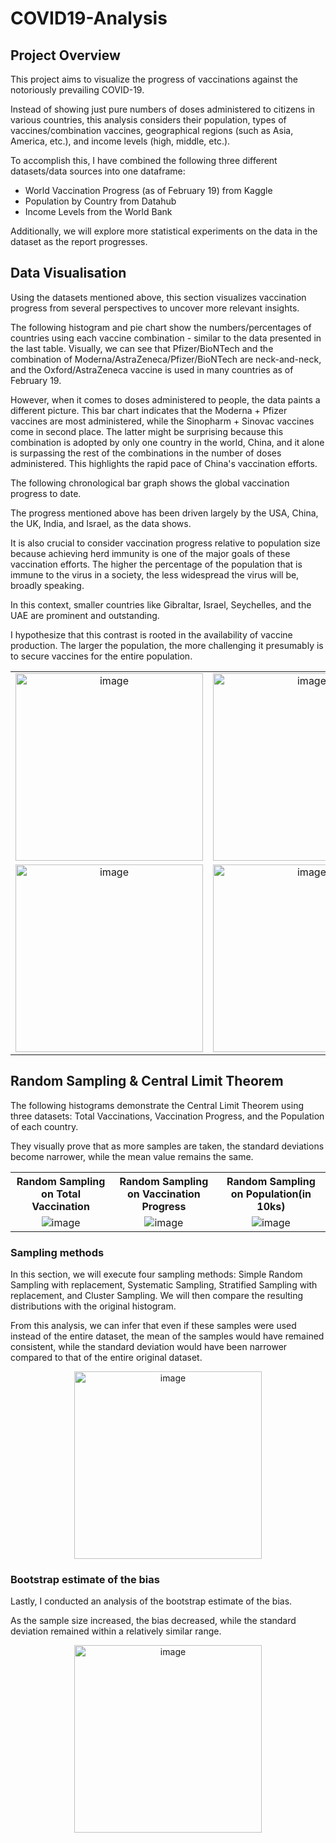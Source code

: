 # COVID19-Analysis

## Project Overview
This project aims to visualize the progress of vaccinations against the notoriously prevailing COVID-19.

Instead of showing just pure numbers of doses administered to citizens in various countries, this analysis considers their population, types of vaccines/combination vaccines, geographical regions (such as Asia, America, etc.), and income levels (high, middle, etc.).

To accomplish this, I have combined the following three different datasets/data sources into one dataframe:

- World Vaccination Progress (as of February 19) from Kaggle
- Population by Country from Datahub
- Income Levels from the World Bank

Additionally, we will explore more statistical experiments on the data in the dataset as the report progresses.


## Data Visualisation
Using the datasets mentioned above, this section visualizes vaccination progress from several perspectives to uncover more relevant insights.

The following histogram and pie chart show the numbers/percentages of countries using each vaccine combination - similar to the data presented in the last table. Visually, we can see that Pfizer/BioNTech and the combination of Moderna/AstraZeneca/Pfizer/BioNTech are neck-and-neck, and the Oxford/AstraZeneca vaccine is used in many countries as of February 19.

However, when it comes to doses administered to people, the data paints a different picture. This bar chart indicates that the Moderna + Pfizer vaccines are most administered, while the Sinopharm + Sinovac vaccines come in second place. The latter might be surprising because this combination is adopted by only one country in the world, China, and it alone is surpassing the rest of the combinations in the number of doses administered. This highlights the rapid pace of China's vaccination efforts.

The following chronological bar graph shows the global vaccination progress to date.

The progress mentioned above has been driven largely by the USA, China, the UK, India, and Israel, as the data shows.

It is also crucial to consider vaccination progress relative to population size because achieving herd immunity is one of the major goals of these vaccination efforts. The higher the percentage of the population that is immune to the virus in a society, the less widespread the virus will be, broadly speaking.

In this context, smaller countries like Gibraltar, Israel, Seychelles, and the UAE are prominent and outstanding.

I hypothesize that this contrast is rooted in the availability of vaccine production. The larger the population, the more challenging it presumably is to secure vaccines for the entire population.


<div align="center">
<table width="100%">

 <tr>
    <td align = "center" width="(100/x)%">
      <img align="center" width="300" alt="image" src="https://user-images.githubusercontent.com/62607343/130643540-059551ac-4e34-4f4b-b2d3-81c96df30766.png">  
    </td>
    <td align = "center" width="(100/x)%">
      <img  align="center" width="300" alt="image" src="https://user-images.githubusercontent.com/62607343/130643658-f6380d88-c0c7-4f6a-a835-12c355122174.png">  
    </td>
    <td align = "center" width="(100/x)%">
      <img align="center" width="300" alt="image" src="https://user-images.githubusercontent.com/62607343/130643992-f5b860ed-5fac-4dae-90cc-c9ee9e196c1b.png">        
    </td>
 </tr>
 <tr>
    <td align = "center" width="(100/x)%">
      <img align="center" width="300" alt="image" src="https://user-images.githubusercontent.com/62607343/130643780-f0fdb967-f97b-4c46-84f4-27d322f1fcd2.png">  
    </td>
    <td align = "center" width="(100/x)%">
     <img  align="center" width="300" alt="image" src="https://user-images.githubusercontent.com/62607343/130643658-f6380d88-c0c7-4f6a-a835-12c355122174.png"> 
    </td>
    <td align = "center" width="(100/x)%">
      <img align="center" width="300" alt="image" src="https://user-images.githubusercontent.com/62607343/130644081-cd6b9aaa-3830-496d-82ad-e4d1ceed28e5.png">
    </td>
 </tr>
 
</table>
</div>



## Random Sampling & Central Limit Theorem
The following histograms demonstrate the Central Limit Theorem using three datasets: Total Vaccinations, Vaccination Progress, and the Population of each country.

They visually prove that as more samples are taken, the standard deviations become narrower, while the mean value remains the same.

<div align="center">
<table width="100%">

 <tr>
    <th>Random Sampling on Total Vaccination</th>
    <th>Random Sampling on Vaccination Progress</th>
    <th>Random Sampling on Population(in 10ks)</th>
 </tr>

 <tr>
    <td align = "center" width="(100/x)%">
      <img align="center" alt="image" src="https://user-images.githubusercontent.com/62607343/130644399-490d340f-c057-4d45-82db-790a2565a5d6.png">
    </td>
    <td align = "center" width="(100/x)%">
      <img align="center" alt="image" src="https://user-images.githubusercontent.com/62607343/130644509-6a138916-5611-4bd3-8fd4-2f0e34d08ba0.png">
    </td>
    <td align = "center" width="(100/x)%">
      <img align="center" alt="image" src="https://user-images.githubusercontent.com/62607343/130644559-6c6ff7b5-7dea-447e-b6ba-f5543e964223.png">
    </td>
 </tr>
 
</table>
</div>





### Sampling methods
In this section, we will execute four sampling methods: Simple Random Sampling with replacement, Systematic Sampling, Stratified Sampling with replacement, and Cluster Sampling. We will then compare the resulting distributions with the original histogram.

From this analysis, we can infer that even if these samples were used instead of the entire dataset, the mean of the samples would have remained consistent, while the standard deviation would have been narrower compared to that of the entire original dataset.

<div align="center">
  <img height="300" align="center" alt="image" src="https://user-images.githubusercontent.com/62607343/130644689-3221762b-63ff-4ade-be49-e67416078332.png">
</div>

### Bootstrap estimate of the bias
Lastly, I conducted an analysis of the bootstrap estimate of the bias.

As the sample size increased, the bias decreased, while the standard deviation remained within a relatively similar range.

<div align="center">
  <img height="300" align="center" alt="image" src="https://user-images.githubusercontent.com/62607343/130644735-4fddef7a-2ec6-4483-aef6-b3659e7ca711.png">
</div>
